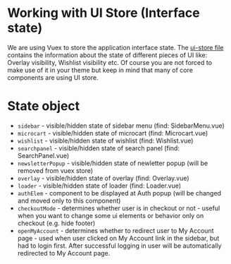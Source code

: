 # Working with UI Store (Interface state)

We are using Vuex to store the application interface state. The [ui-store file](https://github.com/DivanteLtd/vue-storefront/blob/master/core/store/modules/ui-store/index.js) contains the information about the state of different pieces of UI like: Overlay visibility, Wishlist visibility etc. Of course you are not forced to make use of it in your theme but keep in mind that many of core components are using UI store.

# State object

* `sidebar` - visible/hidden state of sidebar menu (find: SidebarMenu.vue)
* `microcart` - visible/hidden state of microcart (find: Microcart.vue)
* `wishlist` - visible/hidden state of wishlist (find: Wishlist.vue)
* `searchpanel` - visible/hidden state of search panel (find: SearchPanel.vue)
* `newsletterPopup` - visible/hidden state of newletter popup (will be removed from vuex store)
* `overlay` - visible/hidden state of overlay (find: Overlay.vue)
* `loader` - visible/hidden state of loader (find: Loader.vue)
* `authElem` - component to be displayed at Auth popup (will be changed and moved only to this component)
* `checkoutMode` - determines whether user is in checkout or not - useful when you want to change some ui elements or behavior only on checkout (e.g. hide footer)
* `openMyAccount` - determines whether to redirect user to My Account page - used when user clicked on My Account link in the sidebar, but had to login first. After successful logging in user will be automatically redirected to My Account page. 
